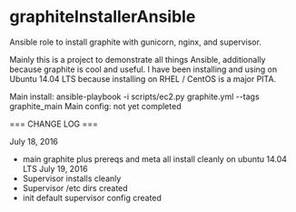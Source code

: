 # graphiteInstallerAnsible
Ansible role to install graphite with gunicorn, nginx, and supervisor.

Mainly this is a project to demonstrate all things Ansible, additionally because graphite is cool and useful. I have been installing and using on Ubuntu 14.04 LTS because installing on RHEL / CentOS is a major PITA.

Main install:
  ansible-playbook -i scripts/ec2.py graphite.yml --tags graphite_main
Main config:
  not yet completed

=== CHANGE LOG === 

July 18, 2016
* main graphite plus prereqs and meta all install cleanly on ubuntu 14.04 LTS 
July 19, 2016
* Supervisor installs cleanly
* Supervisor /etc dirs created
* init default supervisor config created
